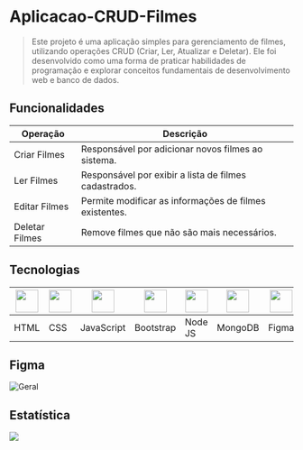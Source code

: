 # Aplicacao-CRUD-Filmes
> Este projeto é uma aplicação simples para gerenciamento de filmes, utilizando operações CRUD (Criar, Ler, Atualizar e Deletar). Ele foi desenvolvido como uma forma de praticar habilidades de programação e explorar conceitos fundamentais de desenvolvimento web e banco de dados.

## Funcionalidades
| Operação       | Descrição                                              |
|----------------|--------------------------------------------------------|
| Criar Filmes   | Responsável por adicionar novos filmes ao sistema.     |
| Ler Filmes     | Responsável por exibir a lista de filmes cadastrados.  |
| Editar Filmes  | Permite modificar as informações de filmes existentes. |
| Deletar Filmes | Remove filmes que não são mais necessários.            |

## Tecnologias
| <img src="https://cdn.jsdelivr.net/gh/devicons/devicon@latest/icons/html5/html5-original.svg" width="40"/> | <img src="https://cdn.jsdelivr.net/gh/devicons/devicon@latest/icons/css3/css3-original.svg" width="40"/> | <img src="https://cdn.jsdelivr.net/gh/devicons/devicon@latest/icons/javascript/javascript-original.svg" width="40"/> | <img src="https://cdn.jsdelivr.net/gh/devicons/devicon@latest/icons/bootstrap/bootstrap-original.svg" width="40"/> | <img src="https://cdn.jsdelivr.net/gh/devicons/devicon@latest/icons/nodejs/nodejs-original.svg" width="40"/> | <img src="https://cdn.jsdelivr.net/gh/devicons/devicon@latest/icons/mongodb/mongodb-original.svg" width="40"/> | <img src="https://cdn.jsdelivr.net/gh/devicons/devicon@latest/icons/figma/figma-original.svg" width="40"/> |
|-----------------------------------------------------------------------------------------------------------|-----------------------------------------------------------------------------------------------------------|---------------------------------------------------------------------------------------------------------------|--------------------------------------------------------------------------------------------------------------|-----------------------------------------------------------------------------------------------------------|-------------------------------------------------------------------------------------------------------------|----------------------------------------------------------------------------------------------------------|
| HTML                                                                                                       | CSS                                                                                                        | JavaScript                                                                                                   | Bootstrap                                                                                                    | Node JS                                                                                                     | MongoDB                                                                                                      | Figma                                                                                                     |

## Figma
![Geral](https://github.com/user-attachments/assets/b4eb6d81-f662-4fc1-9468-89eb9bba6e90)

## Estatística
![](https://visitor-badge.laobi.icu/badge?page_id=VictorHugo-7.Aplicacao-CRUD-Filmes)









